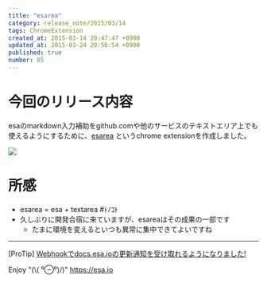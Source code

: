 ```yaml
---
title: "esarea"
category: release_note/2015/03/14
tags: ChromeExtension
created_at: 2015-03-14 20:47:47 +0900
updated_at: 2015-03-24 20:56:54 +0900
published: true
number: 85
---
```


# 今回のリリース内容

esaのmarkdown入力補助をgithub.comや他のサービスのテキストエリア上でも使えるようにするために、[esarea](https://chrome.google.com/webstore/detail/esarea/pjhancoeamcahkmbmgoonbaggjbpijoc) というchrome extensionを作成しました。

[![](https://cloud.githubusercontent.com/assets/1041857/6638390/d80e5d2a-c9c8-11e4-9e8e-242844b05ec8.gif)](https://cloud.githubusercontent.com/assets/1041857/6638390/d80e5d2a-c9c8-11e4-9e8e-242844b05ec8.gif)

# 所感
- esarea = esa + textarea #ﾄﾉｺﾄ
- 久しぶりに開発合宿に来ていますが、esareaはその成果の一部です
    - たまに環境を変えるといつも異常に集中できてよいですね

---
[ProTip] [Webhookでdocs.esa.ioの更新通知を受け取れるようになりました!](/posts/73) 

Enjoy "(\\( ⁰⊖⁰)/)"
https://esa.io

